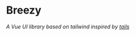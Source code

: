 # Breezy

_A Vue UI library based on tailwind inspired by [tails](https://devdojo.com/tailwindcss/components)_

<t-hero-clean>
<template v-slot:headline>
foo
</template>
</t-hero-clean>
